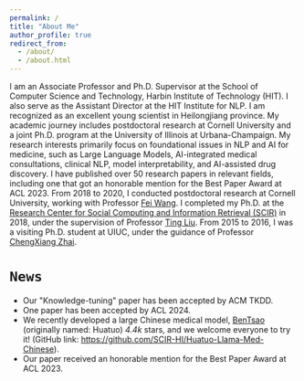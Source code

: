 ```yaml
---
permalink: /
title: "About Me"
author_profile: true
redirect_from: 
  - /about/
  - /about.html
---
```


I am an Associate Professor and Ph.D. Supervisor at the School of Computer Science and Technology, Harbin Institute of Technology (HIT). I also serve as the Assistant Director at the HIT Institute for NLP. I am recognized as an excellent young scientist in Heilongjiang province. My academic journey includes postdoctoral research at Cornell University and a joint Ph.D. program at the University of Illinois at Urbana-Champaign. My research interests primarily focus on foundational issues in NLP and AI for medicine, such as Large Language Models, AI-integrated medical consultations, clinical NLP, model interpretability, and AI-assisted drug discovery. I have published over 50 research papers in relevant fields, including one that got an honorable mention for the Best Paper Award at ACL 2023.
From 2018 to 2020, I conducted postdoctoral research at Cornell University, working with Professor [Fei Wang](https://wcm-wanglab.github.io/). I completed my Ph.D. at the [Research Center for Social Computing and Information Retrieval (SCIR)](https://ir.hit.edu.cn/) in 2018, under the supervision of Professor [Ting Liu](https://scholar.google.com/citations?user=zyMJ1V0AAAAJ&hl=EN). From 2015 to 2016, I was a visiting Ph.D. student at UIUC, under the guidance of Professor [ChengXiang Zhai](https://czhai.cs.illinois.edu/).


**`News`**
======
- Our "Knowledge-tuning" paper has been accepted by ACM TKDD.
- One paper has been accepted by ACL 2024.
- We recently developed a large Chinese medical model, [BenTsao](https://github.com/SCIR-HI/Huatuo-Llama-Med-Chinese/blob/main/README_EN.md) (originally named: Huatuo) *4.4k* stars, and we welcome everyone to try it! (GitHub link: https://github.com/SCIR-HI/Huatuo-Llama-Med-Chinese).
- Our paper received an honorable mention for the Best Paper Award at ACL 2023.
